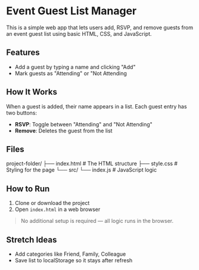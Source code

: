 # Event Guest List Manager

This is a simple web app that lets users add, RSVP, and remove guests from an event guest list using basic HTML, CSS, and JavaScript.

## Features

- Add a guest by typing a name and clicking "Add"
- Mark guests as "Attending" or "Not Attending

## How It Works

When a guest is added, their name appears in a list. Each guest entry has two buttons:
- **RSVP**: Toggle between "Attending" and "Not Attending"
- **Remove**: Deletes the guest from the list

## Files

project-folder/
├── index.html # The HTML structure
├── style.css # Styling for the page
└── src/
└── index.js # JavaScript logic


## How to Run

1. Clone or download the project
2. Open `index.html` in a web browser

> No additional setup is required — all logic runs in the browser.

## Stretch Ideas

- Add categories like Friend, Family, Colleague
- Save list to localStorage so it stays after refresh


